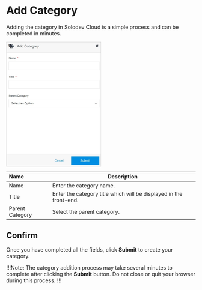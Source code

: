 # Add Category

Adding the category in Solodev Cloud is a simple process and can be completed in minutes.

<img src="../../../../../images/addcategory.jpg" alt="catalogadditem" style="width: 50%; display: block"></a>

**Name** | **Description** 
:--- | ---
Name | Enter the category name.
Title | Enter the category title which will be displayed in the front-end.
Parent Category | Select the parent category.

## Confirm

Once you have completed all the fields, click **Submit** to create your category.

!!!Note:
The category addition process may take several minutes to complete after clicking the **Submit** button. Do not close or quit your browser during this process.
!!!
